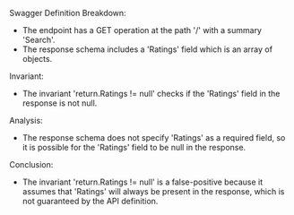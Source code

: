 Swagger Definition Breakdown:
- The endpoint has a GET operation at the path '/' with a summary 'Search'.
- The response schema includes a 'Ratings' field which is an array of objects.

Invariant:
- The invariant 'return.Ratings != null' checks if the 'Ratings' field in the response is not null.

Analysis:
- The response schema does not specify 'Ratings' as a required field, so it is possible for the 'Ratings' field to be null in the response.

Conclusion:
- The invariant 'return.Ratings != null' is a false-positive because it assumes that 'Ratings' will always be present in the response, which is not guaranteed by the API definition.
